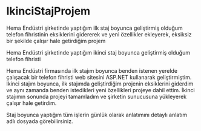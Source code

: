 # IkinciStajProjem
Hema Endüstri şirketinde yaptığım ilk staj boyunca geliştirmiş olduğum telefon fihristinin eksiklerini gidererek ve yeni özellikler ekleyerek, eksiksiz bir şekilde çalışır hale getirdiğim projem


Hema Endüstri şirketinde yaptığım ikinci staj boyunca geliştirmiş olduğum telefon fihristi

Hema Endüstri firmasında ilk stajım boyunca benden istenen yerelde çalışacak bir telefon fihristi web sitesini ASP.NET kullanarak geliştirmiştim.
İkinci stajım boyunca, ilk stajımda geliştirdiğim projenin eksiklerini giderdim ve aynı zamanda benden istedikleri yeni özellikleri projeye dahil ettim.
İkinci stajımın sonunda projeyi tamamladım ve şirketin sunucusuna yükleyerek çalışır hale getirdim.

Staj boyunca yaptığım tüm işlerin günlük olarak anlatımını detaylı anlatım adlı dosyada görebilirsiniz.
